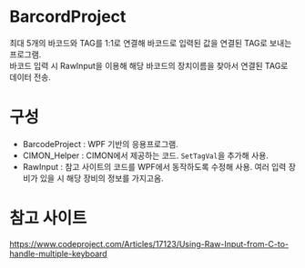 # BarcordProject
최대 5개의 바코드와 TAG를 1:1로 연결해 바코드로 입력된 값을 연결된 TAG로 보내는 프로그램.   
바코드 입력 시 RawInput을 이용해 해당 바코드의 장치이름을 찾아서 연결된 TAG로 데이터 전송. 

# 구성
* BarcodeProject : WPF 기반의 응용프로그램.
* CIMON_Helper : CIMON에서 제공하는 코드. `SetTagVal`을 추가해 사용.
* RawInput : 참고 사이트의 코드를 WPF에서 동작하도록 수정해 사용. 여러 입력 장비가 있을 시 해당 장비의 정보를 가지고옴.

# 참고 사이트
https://www.codeproject.com/Articles/17123/Using-Raw-Input-from-C-to-handle-multiple-keyboard
